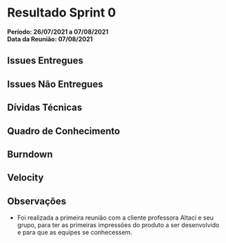 # Resultado Sprint 0

**Período: 26/07/2021 a 07/08/2021**<br>
**Data da Reunião: 07/08/2021**

## Issues Entregues


## Issues Não Entregues


## Dívidas Técnicas


## Quadro de Conhecimento


## Burndown


## Velocity



## Observações
- Foi realizada a primeira reunião com a cliente professora Altaci e seu grupo, para ter as primeiras impressões do produto a ser desenvolvido e para que as equipes se conhecessem.